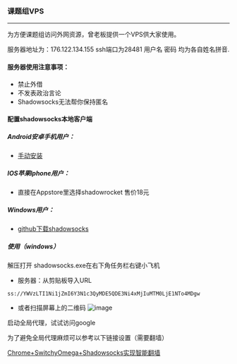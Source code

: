 ### 课题组VPS

---

为方便课题组访问外网资源，曾老板提供一个VPS供大家使用。

服务器地址为：176.122.134.155 ssh端口为28481
用户名 密码 均为各自姓名拼音.

#### 服务器使用注意事项：
- 禁止外借
- 不发表政治言论
- Shadowsocks无法帮你保持匿名

#### 配置shadowsocks本地客户端
##### Android安卓手机用户：
- [手动安装](https://glorystar.me/downloads/ss_2.10.4.apk)
##### IOS苹果Iphone用户：
- 直接在Appstore里选择shadowrocket 售价18元

##### Windows用户：
- [github下载shadowsocks](https://github.com/shadowsocks/shadowsocks-windows/releases)


##### 使用（windows）
 解压打开 shadowsocks.exe在右下角任务栏右键小飞机
- 服务器：从剪贴板导入URL

`ss://YWVzLTI1Ni1jZmI6Y3N1c3QyMDE5QDE3Ni4xMjIuMTM0LjE1NTo4MDgw`
- 或者扫描屏幕上的二维码
![image](https://note.youdao.com/yws/public/resource/46aaf35c06afc2685a734e8b327c4864/xmlnote/4716CECCCBA546AF84036957F2E039D4/432)

启动全局代理，试试访问google

为了避免全局代理麻烦可以参考以下链接设置（需要翻墙）

[Chrome+SwitchyOmega+Shadowsocks实现智能翻墙](https://glorystar.me/archives/chrome-use-switchyomega-autoproxy.html)